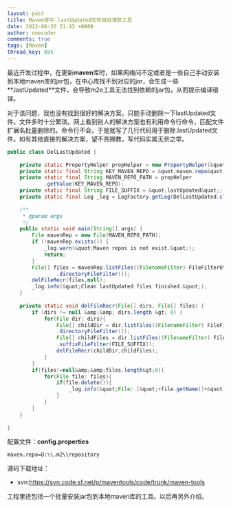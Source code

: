 ```yaml
---
layout: post
title: Maven库中.lastUpdated文件自动清除工具
date: 2012-06-26 21:43 +0800
author: onecoder
comments: true
tags: [Maven]
thread_key: 695
---
```


最近开发过程中，在更新**maven**库时，如果网络问不定或者是一些自己手动安装到本地maven库的jar包，在中心库找不到对应的jar，会生成一些**.lastUpdated**文件，会导致m2e工具无法找到依赖的jar包，从而提示编译错误。

对于该问题，我也没有找到很好的解决方案，只能手动删除一下lastUpdated文件。文件多时十分繁琐。网上看到别人的解决方案也有利用命令行命令，匹配文件扩展名批量删除的。命令行不会，于是就写了几行代码用于删除.lastUpdated文件。如有其他直接的解决方案，望不吝赐教，写代码实属无奈之举。

```java
public class DelLastUpdated { 
 
    private static PropertyHelper propHelper = new PropertyHelper(&quot;config&quot;); 
    private static final String KEY_MAVEN_REPO = &quot;maven.repo&quot;; 
    private static final String MAVEN_REPO_PATH = propHelper 
            .getValue(KEY_MAVEN_REPO); 
    private static final String FILE_SUFFIX = &quot;lastUpdated&quot;; 
    private static final Log _log = LogFactory.getLog(DelLastUpdated.class); 
 
    /** 
     * @param args 
     */ 
    public static void main(String[] args) { 
        File mavenRep = new File(MAVEN_REPO_PATH); 
        if (!mavenRep.exists()) { 
            _log.warn(&quot;Maven repos is not exist.&quot;); 
            return; 
        } 
        File[] files = mavenRep.listFiles((FilenameFilter) FileFilterUtils 
                .directoryFileFilter()); 
        delFileRecr(files,null); 
        _log.info(&quot;Clean lastUpdated files finished.&quot;); 
    } 
 
    private static void delFileRecr(File[] dirs, File[] files) { 
        if (dirs != null &amp;&amp; dirs.length &gt; 0) { 
            for(File dir: dirs){ 
                File[] childDir = dir.listFiles((FilenameFilter) FileFilterUtils 
                .directoryFileFilter()); 
                File[] childFiles = dir.listFiles((FilenameFilter) FileFilterUtils 
                .suffixFileFilter(FILE_SUFFIX)); 
                delFileRecr(childDir,childFiles); 
            } 
        } 
        if(files!=null&amp;&amp;files.length&gt;0){ 
            for(File file: files){ 
                if(file.delete()){ 
                    _log.info(&quot;File: [&quot;+file.getName()+&quot;] has been deleted.&quot;); 
                } 
            } 
        } 
    } 
 
} 
```

配置文件：**config.properties**

```properties
maven.repo=D:\\.m2\\repository 
```

源码下载地址：
	
- svn:<a href="https://svn.code.sf.net/p/maventools/code/trunk/maven-tools" target="\_blank">https://svn.code.sf.net/p/maventools/code/trunk/maven-tools</a>

工程里还包括一个批量安装jar包到本地maven库的工具。以后再另外介绍。